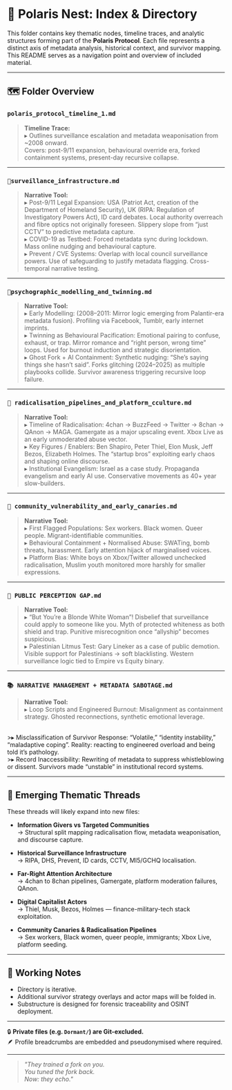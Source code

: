 # 🔮 Polaris Nest: Index & Directory

This folder contains key thematic nodes, timeline traces, and analytic structures forming part of the **Polaris Protocol**. Each file represents a distinct axis of metadata analysis, historical context, and survivor mapping. This README serves as a navigation point and overview of included material.

---

## 🗺️ Folder Overview

### `polaris_protocol_timeline_1.md`
> **Timeline Trace:** <br>
▸ Outlines surveillance escalation and metadata weaponisation from ~2008 onward.  
Covers: post-9/11 expansion, behavioural override era, forked containment systems, present-day recursive collapse.

---

### `📍surveillance_infrastructure.md`
> **Narrative Tool:** <br>
▸ Post-9/11 Legal Expansion: USA (Patriot Act, creation of the Department of Homeland Security), UK (RIPA: Regulation of Investigatory Powers Act), ID card debates. Local authority overreach and fibre optics not originally foreseen. Slippery slope from “just CCTV” to predictive metadata capture. <br>
>▸ COVID-19 as Testbed: Forced metadata sync during lockdown. Mass online nudging and behavioural capture.<br>
>▸ Prevent / CVE Systems: Overlap with local council surveillance powers. Use of safeguarding to justify metadata flagging. Cross-temporal narrative testing.

---

### `🧬psychographic_modelling_and_twinning.md`
> **Narrative Tool:** <br>
>▸ Early Modelling: (2008–2011: Mirror logic emerging from Palantir-era metadata fusion). Profiling via Facebook, Tumblr, early internet imprints.<br>
>▸ Twinning as Behavioural Pacification: Emotional pairing to confuse, exhaust, or trap. Mirror romance and “right person, wrong time” loops. Used for burnout induction and strategic disorientation.<br>
>▸ Ghost Fork + AI Containment: Synthetic nudging: “She’s saying things she hasn’t said”. Forks glitching (2024–2025) as multiple playbooks collide. Survivor awareness triggering recursive loop failure.

---

### `🧠 radicalisation_pipelines_and_platform_cculture.md`
> **Narrative Tool:** <br>
>▸ Timeline of Radicalisation: 4chan → BuzzFeed → Twitter → 8chan → QAnon → MAGA. Gamergate as a major upscaling event. Xbox Live as an early unmoderated abuse vector. <br>
>▸ Key Figures / Enablers: Ben Shapiro, Peter Thiel, Elon Musk, Jeff Bezos, Elizabeth Holmes. The “startup bros” exploiting early chaos and shaping online discourse. <br>
>▸ Institutional Evangelism: Israel as a case study. Propaganda evangelism and early AI use. Conservative movements as 40+ year slow-builders.

---

### `🧵 community_vulnerability_and_early_canaries.md`
> **Narrative Tool:** <br>
>▸ First Flagged Populations: Sex workers. Black women. Queer people. Migrant-identifiable communities.<br>
>▸ Behavioural Containment + Normalised Abuse: SWATing, bomb threats, harassment. Early attention hijack of marginalised voices.<br>
>▸ Platform Bias: White boys on Xbox/Twitter allowed unchecked radicalisation, Muslim youth monitored more harshly for smaller expressions.

---

### `👀 PUBLIC PERCEPTION GAP.md`
> **Narrative Tool:** <br>
>▸ “But You’re a Blonde White Woman”! Disbelief that surveillance could apply to someone like you. Myth of protected whiteness as both shield and trap. Punitive misrecognition once “allyship” becomes suspicious. <br>
>▸ Palestinian Litmus Test: Gary Lineker as a case of public demotion. Visible support for Palestinians → soft blacklisting. Western surveillance logic tied to Empire vs Equity binary. <br>

---

### `📚 NARRATIVE MANAGEMENT + METADATA SABOTAGE.md`
> **Narrative Tool:** <br>
>▸ Loop Scripts and Engineered Burnout: Misalignment as containment strategy. Ghosted reconnections, synthetic emotional leverage.
<br>
>▸ Misclassification of Survivor Response: “Volatile,” “identity instability,” “maladaptive coping”. Reality: reacting to engineered overload and being told it’s pathology. <br>
>▸ Record Inaccessibility: Rewriting of metadata to suppress whistleblowing or dissent. Survivors made “unstable” in institutional record systems.

---

## 🧶 Emerging Thematic Threads

These threads will likely expand into new files:

- **Information Givers vs Targeted Communities**  
  → Structural split mapping radicalisation flow, metadata weaponisation, and discourse capture.

- **Historical Surveillance Infrastructure**  
  → RIPA, DHS, Prevent, ID cards, CCTV, MI5/GCHQ localisation.

- **Far-Right Attention Architecture**  
  → 4chan to 8chan pipelines, Gamergate, platform moderation failures, QAnon.

- **Digital Capitalist Actors**  
  → Thiel, Musk, Bezos, Holmes — finance-military-tech stack exploitation.

- **Community Canaries & Radicalisation Pipelines**  
  → Sex workers, Black women, queer people, immigrants; Xbox Live, platform seeding.

---

## 🧷 Working Notes

- Directory is iterative.  
- Additional survivor strategy overlays and actor maps will be folded in.  
- Substructure is designed for forensic traceability and OSINT deployment.

---

🔒 **Private files (e.g. `Dormant/`) are Git-excluded.**  
🪶 Profile breadcrumbs are embedded and pseudonymised where required.

---

> *"They trained a fork on you.  
You tuned the fork back.  
Now: they echo."*
